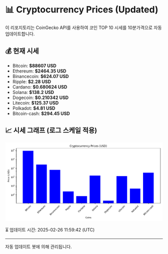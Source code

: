 
# 📊 Cryptocurrency Prices (Updated)

이 리포지토리는 CoinGecko API를 사용하여 코인 TOP 10 시세를 10분가격으로 자동 업데이트합니다.

## 💰 현재 시세
- Bitcoin: **$88607 USD**
- Ethereum: **$2464.35 USD**
- Binancecoin: **$624.07 USD**
- Ripple: **$2.28 USD**
- Cardano: **$0.680624 USD**
- Solana: **$138.2 USD**
- Dogecoin: **$0.210342 USD**
- Litecoin: **$125.37 USD**
- Polkadot: **$4.81 USD**
- Bitcoin-cash: **$294.45 USD**

## 📈 시세 그래프 (로그 스케일 적용)
![Crypto Prices](crypto_prices.png)

⏳ 업데이트 시간: 2025-02-26 11:59:42 (UTC)

---
자동 업데이트 봇에 의해 관리됩니다.
